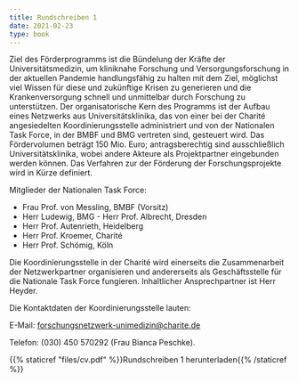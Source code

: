 ```yaml
---
title: Rundschreiben 1
date: 2021-02-23
type: book
---
```


Ziel des Förderprogramms ist die Bündelung der Kräfte der Universitätsmedizin, um kliniknahe Forschung und Versorgungsforschung  in der aktuellen Pandemie handlungsfähig zu halten mit dem Ziel, möglichst viel Wissen für diese und zukünftige Krisen zu generieren und die Krankenversorgung schnell und unmittelbar durch Forschung zu unterstützen. Der organisatorische Kern des Programms ist der Aufbau eines Netzwerks aus Universitätsklinika, das von einer bei der Charité angesiedelten Koordinierungsstelle administriert und von der Nationalen Task Force, in der BMBF und BMG vertreten sind, gesteuert wird. Das Fördervolumen beträgt 150 Mio. Euro; antragsberechtig sind ausschließlich Universitätsklinika, wobei andere Akteure als Projektpartner eingebunden werden können. Das Verfahren zur der Förderung der Forschungsprojekte wird in Kürze definiert.

Mitglieder der Nationalen Task Force: 
- Frau Prof. von Messling, BMBF (Vorsitz) 
- Herr Ludewig, BMG - Herr Prof. Albrecht, Dresden 
- Herr Prof. Autenrieth, Heidelberg 
- Herr Prof. Kroemer, Charité 
- Herr Prof. Schömig, Köln 

Die Koordinierungsstelle in der Charité wird einerseits die Zusammenarbeit der Netzwerkpartner organisieren und andererseits als Geschäftsstelle für die Nationale Task Force fungieren. Inhaltlicher Ansprechpartner ist Herr Heyder.

Die Kontaktdaten der Koordinierungsstelle lauten:

E-Mail:   forschungsnetzwerk-unimedizin@charite.de

Telefon:  (030) 450 570292 (Frau Bianca Peschke).

{{% staticref "files/cv.pdf" %}}Rundschreiben 1 herunterladen{{% /staticref %}}

